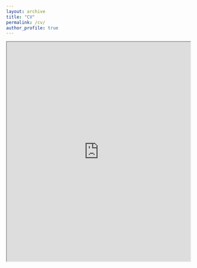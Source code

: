 ```yaml
---
layout: archive
title: "CV"
permalink: /cv/
author_profile: true
---
```


<iframe src="https://www.dropbox.com/scl/fi/hmszqef32l1yj3g6zr59k/Jiannan_CV.pdf?rlkey=skatzorlirzzo5ael8emtr5yl&dl=0" width="100%" height="600px"></iframe>